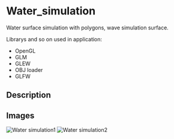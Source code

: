 # Water_simulation
Water surface simulation with polygons, wave simulation surface.

Librarys and so on used in application:
- OpenGL
- GLM
- GLEW
- OBJ loader
- GLFW

## Description

## Images
![Water simulation1](https://github.com/Nagzlos123/Water_simulation/assets/119455138/df071cde-c7eb-4602-8b25-2250dbb01787)
![Water simulation2](https://github.com/Nagzlos123/Water_simulation/assets/119455138/17469529-a225-4871-a27a-b6b2f825d2e3)
